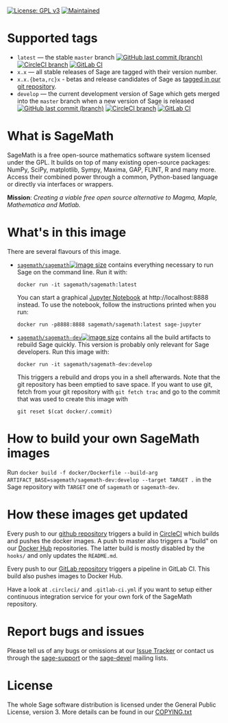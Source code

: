 [![License: GPL v3](https://img.shields.io/badge/License-GPL%20v3-blue.svg)](https://github.com/sagemath/sage/COPYING.txt) [![Maintained](https://img.shields.io/maintenance/yes/2018.svg)](https://github.com/sagemath/sage/commits/master)

# Supported tags

* `latest` — the stable `master` branch [![GitHub last commit (branch)](https://img.shields.io/github/last-commit/sagemath/sage/master.svg)](https://github.com/sagemath/sage/commits/master) [![CircleCI branch](https://img.shields.io/circleci/project/github/sagemath/sage/master.svg)](https://circleci.com/gh/sagemath/sage/tree/master) [![GitLab CI](https://gitlab.com/sagemath/sage/badges/master/pipeline.svg)](https://gitlab.com/sagemath/sage/commits/master)
* `x.x` — all stable releases of Sage are tagged with their version number.
* `x.x.{beta,rc}x` - betas and release candidates of Sage as [tagged in our git repository](https://github.com/sagemath/sage/tags).
* `develop` — the current development version of Sage which gets merged into the `master` branch when a new version of Sage is released [![GitHub last commit (branch)](https://img.shields.io/github/last-commit/sagemath/sage/develop.svg)](https://github.com/sagemath/sage/commits/develop) [![CircleCI branch](https://img.shields.io/circleci/project/github/sagemath/sage/master.svg)](https://circleci.com/gh/sagemath/sage/tree/master) [![GitLab CI](https://gitlab.com/sagemath/sage/badges/develop/pipeline.svg)](https://gitlab.com/sagemath/sage/commits/develop)


# What is SageMath

SageMath is a free open-source mathematics software system licensed under the GPL. It builds on top of many existing open-source packages: NumPy, SciPy, matplotlib, Sympy, Maxima, GAP, FLINT, R and many more. Access their combined power through a common, Python-based language or directly via interfaces or wrappers. 

**Mission**: *Creating a viable free open source alternative to Magma, Maple, Mathematica and Matlab.*

# What's in this image

There are several flavours of this image.

* [`sagemath/sagemath`![image size](https://img.shields.io/microbadger/image-size/sagemath/sagemath/latest.svg)](https://hub.docker.com/r/sagemath/sagemath) contains everything necessary to run Sage on the command line. Run it with:
    ```
    docker run -it sagemath/sagemath:latest
    ```
    You can start a graphical [Jupyter Notebook](https://jupyter.org) at http://localhost:8888 instead. To use the notebook, follow the instructions printed when you run:
    ```
    docker run -p8888:8888 sagemath/sagemath:latest sage-jupyter
    ```
* [`sagemath/sagemath-dev`![image size](https://img.shields.io/microbadger/image-size/sagemath/sagemath-dev.svg)](https://hub.docker.com/r/sagemath/sagemath-dev) contains all the build artifacts to rebuild Sage quickly. This version is probably only relevant for Sage developers. Run this image with:
    ```
    docker run -it sagemath/sagemath-dev:develop
    ```
    This triggers a rebuild and drops you in a shell afterwards. Note that the git repository has been emptied to save space. If you want to use git, fetch from your git repository with `git fetch trac` and go to the commit that was used to create this image with
    ```
    git reset $(cat docker/.commit)
    ```

# How to build your own SageMath images

Run `docker build -f docker/Dockerfile --build-arg ARTIFACT_BASE=sagemath/sagemath-dev:develop --target TARGET .` in the Sage repository with `TARGET` one of `sagemath` or `sagemath-dev`.

# How these images get updated

Every push to our [github repository](https://github.com/sagemath/sage) triggers a build in [CircleCI](https://circleci.com) which builds and pushes the docker images.
A push to master also triggers a "build" on our [Docker Hub](https://hub.docker.com) repositories. The latter build is mostly disabled by the `hooks/` and only updates the `README.md`.

Every push to our [GitLab repository](https://gitlab.com/sagemath/sage) triggers a pipeline in GitLab CI. This build also pushes images to Docker Hub.

Have a look at `.circleci/` and `.gitlab-ci.yml` if you want to setup either continuous integration service for your own fork of the SageMath repository.

# Report bugs and issues

Please tell us of any bugs or omissions at our [Issue Tracker](https://trac.sagemath.org) or contact us through the [sage-support](https://groups.google.com/forum/#!forum/sage-support) or the [sage-devel](https://groups.google.com/forum/#!forum/sage-devel) mailing lists.

# License

The whole Sage software distribution is licensed under the General Public License, version 3. More details can be found in our [COPYING.txt](https://github.com/sagemath/sage/blob/master/COPYING.txt)

[//]: # (Please don't break long lines in this files as dockerhub then gets the formatting of this file wrong.)
